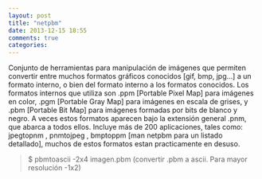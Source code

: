 ```yaml
---
layout: post
title: "netpbm"
date: 2013-12-15 18:55
comments: true
categories: 
---
```

Conjunto de herramientas para manipulación de imágenes que permiten convertir entre muchos formatos gráficos conocidos [gif, bmp, jpg...] a un formato interno, o bien del formato interno a los formatos conocidos. Los formatos internos que utiliza son .ppm [Portable Pixel Map] para imágenes en color, .pgm [Portable Gray Map] para imágenes en escala de grises, y .pbm [Portable Bit Map] para imágenes formadas por bits de blanco y negro. A veces estos formatos aparecen bajo la extensión general .pnm, que abarca a todos ellos. Incluye más de 200  aplicaciones, tales como: jpegtopnm , pnmtojpeg , bmptoppm [man netpbm para un listado detallado],  muchos de estos formatos estan practicamente en desuso.

>$ pbmtoascii -2x4 imagen.pbm  (convertir .pbm a ascii. Para mayor resolución -1x2)

